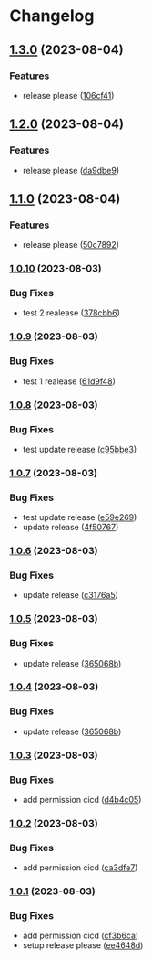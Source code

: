 # Changelog

## [1.3.0](https://github.com/priyanshunamdev6/Release-Please/compare/v1.2.0...v1.3.0) (2023-08-04)


### Features

* release please ([106cf41](https://github.com/priyanshunamdev6/Release-Please/commit/106cf41f168f7fa58e34e132976f9442f22e7098))

## [1.2.0](https://github.com/priyanshunamdev6/Release-Please/compare/v1.1.0...v1.2.0) (2023-08-04)


### Features

* release please ([da9dbe9](https://github.com/priyanshunamdev6/Release-Please/commit/da9dbe9ea1be58406fd4351832fdbc808a59b540))

## [1.1.0](https://github.com/priyanshunamdev6/Release-Please/compare/v1.0.10...v1.1.0) (2023-08-04)


### Features

* release please ([50c7892](https://github.com/priyanshunamdev6/Release-Please/commit/50c7892f22cbafc2977bc23cd07252255216aa51))

### [1.0.10](https://github.com/priyanshunamdev6/Release-Please/compare/v1.0.9...v1.0.10) (2023-08-03)


### Bug Fixes

* test 2 realease ([378cbb6](https://github.com/priyanshunamdev6/Release-Please/commit/378cbb6bcc6c92e3419c1076ae3f0af2eb34fcf2))

### [1.0.9](https://github.com/priyanshunamdev6/Release-Please/compare/v1.0.8...v1.0.9) (2023-08-03)


### Bug Fixes

* test 1 realease ([61d9f48](https://github.com/priyanshunamdev6/Release-Please/commit/61d9f4820428d86bedc74e15100172f31c59c341))

### [1.0.8](https://github.com/priyanshunamdev6/Release-Please/compare/v1.0.7...v1.0.8) (2023-08-03)


### Bug Fixes

* test update release ([c95bbe3](https://github.com/priyanshunamdev6/Release-Please/commit/c95bbe32f7c372aa49dd22079c67cc50567ff59a))

### [1.0.7](https://github.com/priyanshunamdev6/Release-Please/compare/v1.0.6...v1.0.7) (2023-08-03)


### Bug Fixes

* test update release ([e59e269](https://github.com/priyanshunamdev6/Release-Please/commit/e59e269bac162a795ffa62f20b0fe462e8ef63fa))
* update release ([4f50767](https://github.com/priyanshunamdev6/Release-Please/commit/4f50767186f4352fef7fe09935d163f630786b3a))

### [1.0.6](https://github.com/priyanshunamdev6/Release-Please/compare/v1.0.5...v1.0.6) (2023-08-03)


### Bug Fixes

* update release ([c3176a5](https://github.com/priyanshunamdev6/Release-Please/commit/c3176a5a54a0675177f439bd2712a9ffa46ec70d))

### [1.0.5](https://github.com/priyanshunamdev6/Release-Please/compare/v1.0.4...v1.0.5) (2023-08-03)


### Bug Fixes

* update release ([365068b](https://github.com/priyanshunamdev6/Release-Please/commit/365068bef6fafeba8087696b931171759be3a60d))

### [1.0.4](https://github.com/priyanshunamdev6/Release-Please/compare/v1.0.3...v1.0.4) (2023-08-03)


### Bug Fixes

* update release ([365068b](https://github.com/priyanshunamdev6/Release-Please/commit/365068bef6fafeba8087696b931171759be3a60d))

### [1.0.3](https://github.com/priyanshunamdev6/Release-Please/compare/v1.0.2...v1.0.3) (2023-08-03)


### Bug Fixes

* add permission cicd ([d4b4c05](https://github.com/priyanshunamdev6/Release-Please/commit/d4b4c056e31f20563c5bf4ba34642eb9bd439a0b))

### [1.0.2](https://github.com/priyanshunamdev6/Release-Please/compare/v1.0.1...v1.0.2) (2023-08-03)


### Bug Fixes

* add permission cicd ([ca3dfe7](https://github.com/priyanshunamdev6/Release-Please/commit/ca3dfe766bdf308368ea6c9f08a03a7277abeb7d))

### [1.0.1](https://github.com/priyanshunamdev6/Release-Please/compare/v1.0.0...v1.0.1) (2023-08-03)


### Bug Fixes

* add permission cicd ([cf3b6ca](https://github.com/priyanshunamdev6/Release-Please/commit/cf3b6caf42fdf1389143237d634eaa57cb4dc48b))
* setup release please ([ee4648d](https://github.com/priyanshunamdev6/Release-Please/commit/ee4648d0cd5b716c3bb842608320ef95f9916b1e))

